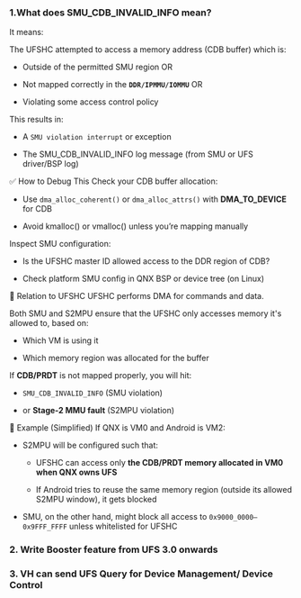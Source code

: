 ### 1.What does SMU_CDB_INVALID_INFO mean?
It means:

 The UFSHC attempted to access a memory address (CDB buffer) which is:

- Outside of the permitted SMU region OR

- Not mapped correctly in the **`DDR/IPMMU/IOMMU`** OR

- Violating some access control policy

This results in:

- A `SMU violation interrupt` or exception

- The SMU_CDB_INVALID_INFO log message (from SMU or UFS driver/BSP log)




✅ How to Debug This
Check your CDB buffer allocation:

- Use `dma_alloc_coherent()` or `dma_alloc_attrs()` with **DMA_TO_DEVICE** for CDB

- Avoid kmalloc() or vmalloc() unless you’re mapping manually

Inspect SMU configuration:

- Is the UFSHC master ID allowed access to the DDR region of CDB?

- Check platform SMU config in QNX BSP or device tree (on Linux)

🔄 Relation to UFSHC
UFSHC performs DMA for commands and data.

Both SMU and S2MPU ensure that the UFSHC only accesses memory it's allowed to, based on:

- Which VM is using it

- Which memory region was allocated for the buffer

If **CDB/PRDT** is not mapped properly, you will hit:

- `SMU_CDB_INVALID_INFO` (SMU violation)

- or **Stage-2 MMU fault** (S2MPU violation)

🧪 Example (Simplified)
If QNX is VM0 and Android is VM2:

- S2MPU will be configured such that:

    - UFSHC can access only **the CDB/PRDT memory allocated in VM0 when QNX owns UFS**

    - If Android tries to reuse the same memory region (outside its allowed S2MPU window), it gets blocked

- SMU, on the other hand, might block all access to `0x9000_0000–0x9FFF_FFFF` unless whitelisted for UFSHC


### 2. Write Booster feature from UFS 3.0 onwards

### 3. VH can send UFS Query for Device Management/ Device Control
